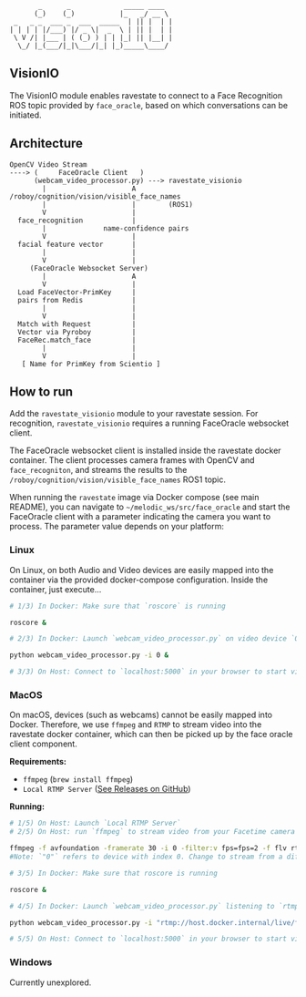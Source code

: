 ```
       _      _             _____ ____  
      (_)    (_)           |_   _/ __ \ 
 _   _ _  ___ _  ___  _____  | || |  | |
| | | | |/___) |/ _ \|  _  \ | || |  | |
 \ V /| |___ | ( (_) ) | | |_| || |__| |
  \_/ |_(___/|_|\___/|_| |_)_____\____/ 
```

## VisionIO

The VisionIO module enables ravestate to connect to a Face Recognition
ROS topic provided by `face_oracle`, based on which conversations can be initiated.

## Architecture

```
OpenCV Video Stream
----> (     FaceOracle Client   )
      (webcam_video_processor.py) ---> ravestate_visionio
        |                     A        /roboy/cognition/vision/visible_face_names
        |                     |        (ROS1)
        V                     |
  face_recognition            |
        |              name-confidence pairs
        V                     |
  facial feature vector       |
        |                     |
        V                     |
     (FaceOracle Websocket Server)
        |                     A
        V                     |
  Load FaceVector-PrimKey     |
  pairs from Redis            |
        |                     |
        V                     |
  Match with Request          |
  Vector via Pyroboy          |
  FaceRec.match_face          |
        |                     |
        V                     |
   [ Name for PrimKey from Scientio ]
```

## How to run

Add the `ravestate_visionio` module to your ravestate session. For recognition, `ravestate_visionio` requires a running FaceOracle websocket client.

The FaceOracle websocket client is installed inside the ravestate docker container.
The client processes camera frames with OpenCV and `face_recogniton`, and
streams the results to the `/roboy/cognition/vision/visible_face_names` ROS1 topic.

When running the `ravestate` image via Docker compose (see main README), you can
navigate to `~/melodic_ws/src/face_oracle` and start the FaceOracle client with a parameter
indicating the camera you want to process. The parameter value depends on your platform:

### Linux

On Linux, on both Audio and Video devices are easily mapped into the container
via the provided docker-compose configuration. Inside the container, just execute...

```bash
# 1/3) In Docker: Make sure that `roscore` is running

roscore &

# 2/3) In Docker: Launch `webcam_video_processor.py` on video device `0` (Change number for different cam)

python webcam_video_processor.py -i 0 &

# 3/3) On Host: Connect to `localhost:5000` in your browser to start video streaming.
```

### MacOS

On macOS, devices (such as webcams) cannot be easily mapped into Docker. Therefore, we use `ffmpeg` and `RTMP` to stream video into the ravestate docker container, which can then be picked up by the face oracle client component.

**Requirements:**

- `ffmpeg` (`brew install ffmpeg`)
- `Local RTMP Server` ([See Releases on GitHub](https://github.com/sallar/mac-local-rtmp-server/releases))

**Running:**

```bash
# 1/5) On Host: Launch `Local RTMP Server`
# 2/5) On Host: run `ffmpeg` to stream video from your Facetime camera to Docker 

ffmpeg -f avfoundation -framerate 30 -i 0 -filter:v fps=fps=2 -f flv rtmp://127.0.0.1/live/facetime   
#Note: `"0"` refers to device with index 0. Change to stream from a different camera.`

# 3/5) In Docker: Make sure that roscore is running

roscore &

# 4/5) In Docker: Launch `webcam_video_processor.py` listening to `rtmp://127.0.0.1/live/facetime`

python webcam_video_processor.py -i "rtmp://host.docker.internal/live/facetime" &

# 5/5) On Host: Connect to `localhost:5000` in your browser to start video streaming.
```

### Windows

Currently unexplored.
